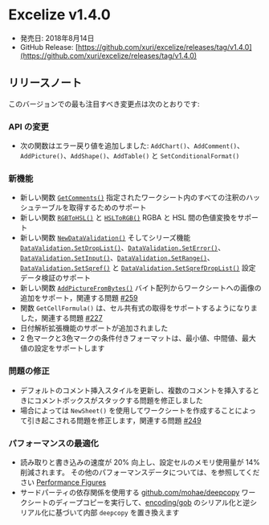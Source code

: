 # Excelize v1.4.0

* 発売日: 2018年8月14日
* GitHub Release: [https://github.com/xuri/excelize/releases/tag/v1.4.0](https://github.com/xuri/excelize/releases/tag/v1.4.0)

## リリースノート

このバージョンでの最も注目すべき変更点は次のとおりです:

### API の変更

* 次の関数はエラー戻り値を追加しました: `AddChart()`、`AddComment()`、`AddPicture()`、`AddShape()`、`AddTable()` と `SetConditionalFormat()`

### 新機能

* 新しい関数 [`GetComments()`](https://pkg.go.dev/github.com/360EntSecGroup-Skylar/excelize@v1.4.0#File.GetComments) 指定されたワークシート内のすべての注釈のハッシュテーブルを取得するためのサポート
* 新しい関数 [`RGBToHSL()`](https://pkg.go.dev/github.com/360EntSecGroup-Skylar/excelize@v1.4.0#RGBToHSL) と [`HSLToRGB()`](https://pkg.go.dev/github.com/360EntSecGroup-Skylar/excelize@v1.4.0#HSLToRGB) RGBA と HSL 間の色値変換をサポート
* 新しい関数 [`NewDataValidation()`](https://pkg.go.dev/github.com/360EntSecGroup-Skylar/excelize@v1.4.0#NewDataValidation) そしてシリーズ機能 [`DataValidation.SetDropList()`](https://pkg.go.dev/github.com/360EntSecGroup-Skylar/excelize@v1.4.0#DataValidation.SetDropList)、[`DataValidation.SetError()`](https://pkg.go.dev/github.com/360EntSecGroup-Skylar/excelize@v1.4.0#DataValidation.SetError)、[`DataValidation.SetInput()`](https://pkg.go.dev/github.com/360EntSecGroup-Skylar/excelize@v1.4.0#DataValidation.SetInput)、[`DataValidation.SetRange()`](https://pkg.go.dev/github.com/360EntSecGroup-Skylar/excelize@v1.4.0#DataValidation.SetRange)、[`DataValidation.SetSqref()`](https://pkg.go.dev/github.com/360EntSecGroup-Skylar/excelize@v1.4.0#DataValidation.SetSqref) と [`DataValidation.SetSqrefDropList()`](https://pkg.go.dev/github.com/360EntSecGroup-Skylar/excelize@v1.4.0#DataValidation.SetSqrefDropList) 設定データ検証のサポート
* 新しい関数 [`AddPictureFromBytes()`](https://pkg.go.dev/github.com/360EntSecGroup-Skylar/excelize@v1.4.0#File.AddPictureFromBytes) バイト配列からワークシートへの画像の追加をサポート，関連する問題 [#259](https://github.com/xuri/excelize/issues/259)
* 関数 `GetCellFormula()` は、セル共有式の取得をサポートするようになりました，関連する問題 [#227](https://github.com/xuri/excelize/issues/227)
* 日付解析拡張機能のサポートが追加されました
* 2 色マークと3色マークの条件付きフォーマットは、最小値、中間値、最大値の設定をサポートします

### 問題の修正

* デフォルトのコメント挿入スタイルを更新し、複数のコメントを挿入するときにコメントボックスがスタックする問題を修正しました
* 場合によっては `NewSheet()` を使用してワークシートを作成することによって引き起こされる問題を修正します，関連する問題 [#249](https://github.com/xuri/excelize/issues/249)

### パフォーマンスの最適化

* 読み取りと書き込みの速度が 20% 向上し、設定セルのメモリ使用量が 14% 削減されます。 その他のパフォーマンスデータについては、を参照してください [Performance Figures](github.com/xuri/excelize/wiki#performance-figures)
* サードパーティの依存関係を使用する [github.com/mohae/deepcopy](github.com/mohae/deepcopy) ワークシートのディープコピーを実行して、[encoding/gob](https://blog.golang.org/gobs-of-data) のシリアル化と逆シリアル化に基づいて内部 `deepcopy` を置き換えます

